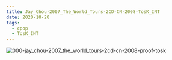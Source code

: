 ```yaml
---
title: Jay_Chou-2007_The_World_Tours-2CD-CN-2008-TosK_INT
date: 2020-10-20
tags: 
  - cpop
  - TosK_INT
---
```


![000-jay_chou-2007_the_world_tours-2cd-cn-2008-proof-tosk](https://goindex.65style.workers.dev/1:/Jay_Chou-2007_The_World_Tours-2CD-CN-2008-TosK_INT/000-jay_chou-2007_the_world_tours-2cd-cn-2008-proof-tosk.jpg)


<a-player 
    :options="{
        audio: [
          {
            name: '黄金甲',
            artist: '周杰倫',
            url: 'https://goindex.65style.workers.dev/1:/Jay_Chou-2007_The_World_Tours-2CD-CN-2008-TosK_INT/101-jay_chou-golden_armor-tosk.mp3',
            cover: 'https://goindex.65style.workers.dev/1:/Jay_Chou-2007_The_World_Tours-2CD-CN-2008-TosK_INT/000-jay_chou-2007_the_world_tours-2cd-cn-2008-proof-tosk.jpg',
            theme: '#ebd0c2'
          },
        ]
    }"
/>

<download url="https://www109.zippyshare.com/v/BIQzJb9i/file.html"/>

